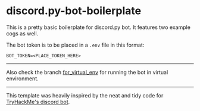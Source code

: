 # discord.py-bot-boilerplate

This is a pretty basic boilerplate for discord.py bot. It features two example cogs as well.

The bot token is to be placed in a `.env` file in this format:

`BOT_TOKEN=<PLACE_TOKEN_HERE>`

---

Also check the branch [for_virtual_env](https://github.com/jarp0l/discord.py-bot-boilerplate/tree/for_virtual_env) for running the bot in virtual environment.

---

This template was heavily inspired by the neat and tidy code for [TryHackMe's discord bot](https://github.com/thm-community/thm-discord-bot/).
